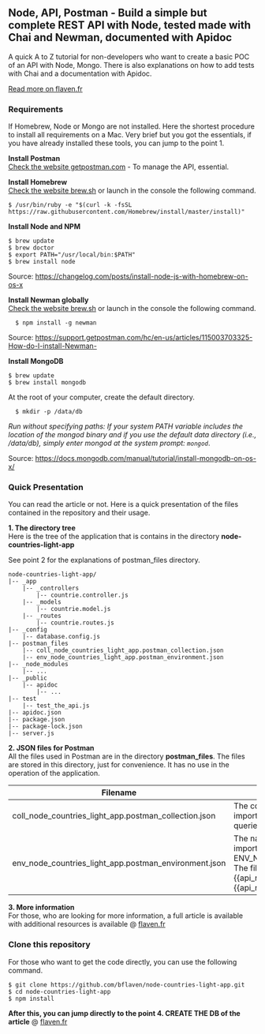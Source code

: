 
## Node, API, Postman - Build a simple but complete REST API with Node, tested made with Chai and Newman, documented with Apidoc
A quick A to Z tutorial for non-developers who want to create a basic POC of an API with Node, Mongo. There is also explanations on how to add tests with Chai and a documentation with Apidoc.

[Read more on flaven.fr](http://flaven.fr/2018/05/node-api-postman-buid-a-simple-but-complete-rest-api-with-node-tested-with-chai-and-newman-documented-with-apidoc/)


### Requirements

If Homebrew, Node or Mongo are not installed. Here the shortest procedure to install all requirements on a Mac. Very brief but you got the essentials, if you have already installed these tools, you can jump to the point 1.

**Install Postman**<br />
[Check the website getpostman.com](https://www.getpostman.com/apps) - To manage the API, essential.

**Install Homebrew**<br />
[Check the website brew.sh](https://brew.sh/) or launch in the console the following command.

```
$ /usr/bin/ruby -e "$(curl -k -fsSL https://raw.githubusercontent.com/Homebrew/install/master/install)"
```

**Install Node and NPM**<br />

```
$ brew update
$ brew doctor
$ export PATH="/usr/local/bin:$PATH"
$ brew install node
```
Source: <a href="https://changelog.com/posts/install-node-js-with-homebrew-on-os-x" target="_blank">https://changelog.com/posts/install-node-js-with-homebrew-on-os-x</a>

**Install Newman globally**<br />
[Check the website brew.sh](https://brew.sh/) or launch in the console the following command.

```
  $ npm install -g newman
```
Source: <a href="https://support.getpostman.com/hc/en-us/articles/115003703325-How-do-I-install-Newman-" target="_blank">https://support.getpostman.com/hc/en-us/articles/115003703325-How-do-I-install-Newman-</a>


**Install MongoDB**<br />
```
$ brew update
$ brew install mongodb
```


At the root of your computer, create the default directory. 
```
  $ mkdir -p /data/db
```
<i>Run without specifying paths: If your system PATH variable includes the location of the mongod binary and if you use the default data directory (i.e., /data/db), simply enter mongod at the system prompt: <code>mongod</code></i>.


Source: <a href="https://docs.mongodb.com/manual/tutorial/install-mongodb-on-os-x/" target="_blank">https://docs.mongodb.com/manual/tutorial/install-mongodb-on-os-x/</a></li>


### Quick Presentation

You can read the article or not. Here is a quick presentation of the files contained in the repository and their usage.

**1. The directory tree**<br />
Here is the tree of the application that is contains in the directory **node-countries-light-app** 

See point 2 for the explanations of postman_files directory.

```
node-countries-light-app/
|-- _app
    |-- _controllers
        |-- countrie.controller.js
    |-- _models
        |-- countrie.model.js
    |-- _routes
        |-- countrie.routes.js
|-- _config
    |-- database.config.js
|-- postman_files
    |-- coll_node_countries_light_app.postman_collection.json
    |-- env_node_countries_light_app.postman_environment.json
|-- _node_modules
    |-- ... 
|-- _public
    |-- apidoc
        |-- ... 
|-- test
    |-- test_the_api.js
|-- apidoc.json
|-- package.json
|-- package-lock.json
|-- server.js

```

**2. JSON files for Postman**<br />
All the files used in Postman are in the directory **postman_files**. The files are stored in this directory, just for convenience. It has no use in the operation of the application.

Filename  | Description |
------------- | ------------- |
coll_node_countries_light_app.postman_collection.json | The collection of queries that can be imported in Postman. There are 6 queries for CRUD operations. 
env_node_countries_light_app.postman_environment.json  | The name for file environment that is imported in Postam under the name ENV_NODE_COUNTRIES_LIGHT_APP. The file contains the 2 variables {{api_root_url}} and {{api_root_url_countries}}

**3. More information**<br />
For those, who are looking for more information, a full article is available with additional resources is available @ [flaven.fr](http://flaven.fr/2018/05/node-api-postman-buid-a-simple-but-complete-rest-api-with-node-tested-with-chai-and-newman-documented-with-apidoc/)


### Clone this repository

For those who want to get the code directly, you can use the following command.

```
$ git clone https://github.com/bflaven/node-countries-light-app.git
$ cd node-countries-light-app
$ npm install

```

**After this, you can jump directly to the point 4. CREATE THE DB of the article** @ [flaven.fr](http://flaven.fr/2018/05/node-api-postman-buid-a-simple-but-complete-rest-api-with-node-tested-with-chai-and-newman-documented-with-apidoc/)















